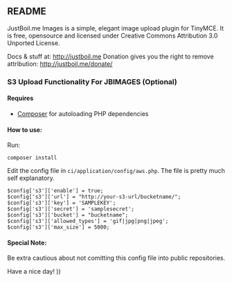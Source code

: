 ## README ##

JustBoil.me Images is a simple, elegant image upload plugin for TinyMCE. It is free, opensource and licensed under Creative Commons Attribution 3.0 Unported License.

Docs & stuff at: http://justboil.me
Donation gives you the right to remove attribution: http://justboil.me/donate/


### S3 Upload Functionality For JBIMAGES (Optional) ###

#### Requires ####

- [Composer](https://getcomposer.org) for autoloading PHP dependencies 

#### How to use: ####
Run:
```
composer install
```
Edit the config file in `ci/application/config/aws.php`. The file is pretty much self explanatory.

```
$config['s3']['enable'] = true;
$config['s3']['url'] = "http://your-s3-url/bucketname/";
$config['s3']['key'] = 'SAMPLEKEY';
$config['s3']['secret'] = 'samplesecret';
$config['s3']['bucket'] = "bucketname";
$config['s3']['allowed_types'] = 'gif|jpg|png|jpeg';
$config['s3']['max_size'] = 5000;

```
#### Special Note: ###
Be extra cautious about not comitting this config file into public repositories.


Have a nice day! ))

